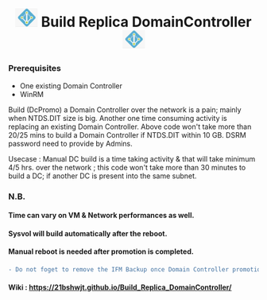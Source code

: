 <h1 align="center">
  <img width="45" src="https://github.com/21bshwjt/Build_Replica_DomainController/blob/68e1d154cc2110bdb5dbf74418c9ec60b5bc5024/images/adds.png?raw=true">
  Build Replica DomainController
  <img width="45" src="https://github.com/21bshwjt/Build_Replica_DomainController/blob/68e1d154cc2110bdb5dbf74418c9ec60b5bc5024/images/adds.png?raw=true">
</h1>


### Prerequisites
- One existing Domain Controller 
- WinRM 

Build (DcPromo) a Domain Controller over the network is a pain; mainly when NTDS.DIT size is big. Another one time consuming activity is replacing an existing Domain Controller.
Above code won't take more than 20/25 mins to build a Domain Controller if NTDS.DIT within 10 GB. DSRM password need to provide by Admins.

Usecase : Manual DC build is a time taking activity & that will take minimum 4/5 hrs. over the network ; this code won't take more than 30 minutes to build a DC; if another DC is present into the same subnet. 

### N.B.

#### Time can vary on VM & Network performances as well.
#### Sysvol will build automatically after the reboot.
#### Manual reboot is needed after promotion is completed.

```diff
- Do not foget to remove the IFM Backup once Domain Controller promotion will be completed.
```

#### Wiki : https://21bshwjt.github.io/Build_Replica_DomainController/
